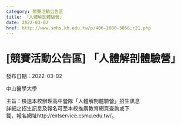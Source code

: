 ```yaml
---
category: 競賽活動公告區
title: 「人體解剖體驗營」
date: 2022-03-02
href: http://www.smhs.kh.edu.tw/p/406-1000-3056,r21.php
---
```


# [競賽活動公告區] 「人體解剖體驗營」

發布日期：2022-03-02

中山醫學大學  
  
主旨：檢送本校辦理高中營隊「人體解剖體驗營」招生訊息  
詳細之招生訊息及報名可至本校推廣教育網頁查詢或下  
載，報名網址http://extservice.csmu.edu.tw/。

